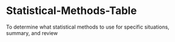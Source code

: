 # Statistical-Methods-Table
To determine what statistical methods to use for specific situations, summary, and review

